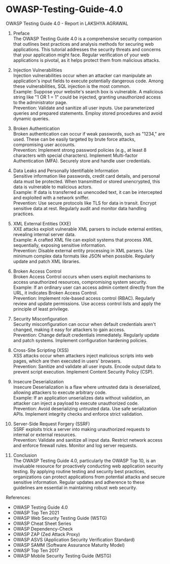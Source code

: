 # OWASP-Testing-Guide-4.0
OWASP Testing Guide 4.0 - Report in LAKSHYA AGRAWAL

1. Preface  
The OWASP Testing Guide 4.0 is a comprehensive security companion that outlines best practices and analysis methods for securing web applications. This tutorial addresses the security threats and concerns that your application might face. Regular verification of your web applications is pivotal, as it helps protect them from malicious attacks.  

2. Injection Vulnerabilities  
Injection vulnerabilities occur when an attacker can manipulate an application's input fields to execute potentially dangerous code. Among these vulnerabilities, SQL injection is the most common.  
Example: Suppose your website's search box is vulnerable. A malicious string like "1 OR 1 = 1" could be injected, granting unauthorized access to the administrator page.  
Prevention: Validate and sanitize all user inputs. Use parameterized queries and prepared statements. Employ stored procedures and avoid dynamic queries.  

3. Broken Authentication  
Broken authentication can occur if weak passwords, such as "1234," are used. These can be easily targeted by brute force attacks, compromising user accounts.  
Prevention: Implement strong password policies (e.g., at least 8 characters with special characters). Implement Multi-factor Authentication (MFA). Securely store and handle user credentials.  

4. Data Leaks and Personally Identifiable Information  
Sensitive information like passwords, credit card details, and personal data must be protected. When transmitted or stored unencrypted, this data is vulnerable to malicious actors.  
Example: If data is transferred as unencoded text, it can be intercepted and exploited with a network sniffer.  
Prevention: Use secure protocols like TLS for data in transit. Encrypt sensitive data at rest. Regularly audit and monitor data handling practices.  

5. XML External Entities (XXE)  
XXE attacks exploit vulnerable XML parsers to include external entities, revealing internal server data.  
Example: A crafted XML file can exploit systems that process XML sequentially, exposing sensitive information.  
Prevention: Disable external entity processing in XML parsers. Use minimum complex data formats like JSON when possible. Regularly update and patch XML libraries.  

6. Broken Access Control  
Broken Access Control occurs when users exploit mechanisms to access unauthorized resources, compromising system security.  
Example: If an ordinary user can access admin content directly from the URL, it indicates Broken Access Control.  
Prevention: Implement role-based access control (RBAC). Regularly review and update permissions. Use access control lists and apply the principle of least privilege.  

7. Security Misconfiguration  
Security misconfiguration can occur when default credentials aren't changed, making it easy for attackers to gain access.  
Prevention: Change default credentials immediately. Regularly update and patch systems. Implement configuration hardening policies.  

8. Cross-Site Scripting (XSS)  
XSS attacks occur when attackers inject malicious scripts into web pages, which are then executed in users' browsers.  
Prevention: Sanitize and validate all user inputs. Encode output data to prevent script execution. Implement Content Security Policy (CSP).  

9. Insecure Deserialization  
Insecure Deserialization is a flaw where untrusted data is deserialized, allowing attackers to execute arbitrary code.  
Example: If an application unserializes data without validation, an attacker can inject a payload to execute unauthorized code.  
Prevention: Avoid deserializing untrusted data. Use safe serialization APIs. Implement integrity checks and enforce strict validation.  

11. Server-Side Request Forgery (SSRF)  
SSRF exploits trick a server into making unauthorized requests to internal or external resources.  
Prevention: Validate and sanitize all input data. Restrict network access and enforce firewall rules. Monitor and log server requests.  

12. Conclusion  
The OWASP Testing Guide 4.0, particularly the OWASP Top 10, is an invaluable resource for proactively conducting web application security testing. By applying routine testing and security best practices, organizations can protect applications from potential attacks and secure sensitive information. Regular updates and adherence to these guidelines are essential in maintaining robust web security.  

References:  
- OWASP Testing Guide 4.0  
- OWASP Top Ten 2021  
- OWASP Web Security Testing Guide (WSTG)  
- OWASP Cheat Sheet Series  
- OWASP Dependency-Check  
- OWASP ZAP (Zed Attack Proxy)  
- OWASP ASVS (Application Security Verification Standard)  
- OWASP SAMM (Software Assurance Maturity Model)  
- OWASP Top Ten 2017  
- OWASP Mobile Security Testing Guide (MSTG)
